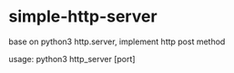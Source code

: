 # simple-http-server

base on python3 http.server, implement http post method

usage: python3 http_server [port]
